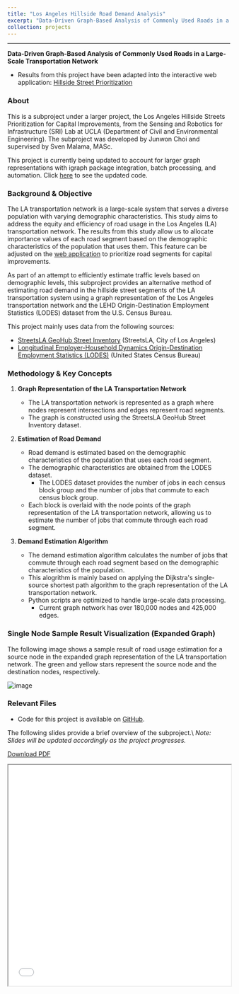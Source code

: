 ```yaml
---
title: "Los Angeles Hillside Road Demand Analysis"
excerpt: "Data-Driven Graph-Based Analysis of Commonly Used Roads in a Large-Scale Transportation Network<br/><br/><img src='/images/srilab_road_usage.png' style='box-shadow: 10px 10px 20px rgba(0, 0, 0, 0.3);'>"
collection: projects
---
```


---
**Data-Driven Graph-Based Analysis of Commonly Used Roads in a Large-Scale Transportation Network**

* Results from this project have been adapted into the interactive web application: [Hillside Street Prioritization](https://site.hspa.info/application)

### About

This is a subproject under a larger project, the Los Angeles Hillside Streets Prioritization for Capital Improvements, from the Sensing and Robotics for Infrastructure (SRI) Lab at UCLA (Department of Civil and Environmental Engineering). The subproject was developed by Junwon Choi and supervised by Sven Malama, MASc.

This project is currently being updated to account for larger graph representations with igraph package integration, batch processing, and automation. Click [here](https://github.com/cjunwon/SRILab-Road-Demand-Analysis-Expanded-Graph) to see the updated code.

### Background & Objective

The LA transportation network is a large-scale system that serves a diverse population with varying demographic characteristics. This study aims to address the equity and efficiency of road usage in the Los Angeles (LA) transportation network. The results from this study allow us to allocate importance values of each road segment based on the demographic characteristics of the population that uses them. This feature can be adjusted on the [web application](https://site.hspa.info/application) to prioritize road segments for capital improvements.

As part of an attempt to efficiently estimate traffic levels based on demographic levels, this subproject provides an alternative method of estimating road demand in the hillside street segments of the LA transportation system using a graph representation of the Los Angeles transportation network and the LEHD Origin-Destination Employment Statistics (LODES) dataset from the U.S. Census Bureau.

This project mainly uses data from the following sources:
- [StreetsLA GeoHub Street Inventory](https://geohub.lacity.org/datasets/lahub::streetsla-geohub-street-inventory/about) (StreetsLA, City of Los Angeles)
- [Longitudinal Employer-Household Dynamics Origin-Destination Employment Statistics (LODES)](https://lehd.ces.census.gov/data/) (United States Census Bureau)


### Methodology & Key Concepts

1. **Graph Representation of the LA Transportation Network**
   - The LA transportation network is represented as a graph where nodes represent intersections and edges represent road segments.
   - The graph is constructed using the StreetsLA GeoHub Street Inventory dataset.

2. **Estimation of Road Demand**
    - Road demand is estimated based on the demographic characteristics of the population that uses each road segment.
    - The demographic characteristics are obtained from the LODES dataset.
        - The LODES dataset provides the number of jobs in each census block group and the number of jobs that commute to each census block group.
    - Each block is overlaid with the node points of the graph representation of the LA transportation network, allowing us to estimate the number of jobs that commute through each road segment.

3. **Demand Estimation Algorithm**
    - The demand estimation algorithm calculates the number of jobs that commute through each road segment based on the demographic characteristics of the population.
    - This alogrithm is mainly based on applying the Dijkstra's single-source shortest path algorithm to the graph representation of the LA transportation network.
    - Python scripts are optimized to handle large-scale data processing.
        - Current graph network has over 180,000 nodes and 425,000 edges.

### Single Node Sample Result Visualization (Expanded Graph)

The following image shows a sample result of road usage estimation for a source node in the expanded graph representation of the LA transportation network. The green and yellow stars represent the source node and the destination nodes, respectively.

![image](/images/118106_networkx.png)


### Relevant Files

* Code for this project is available on [GitHub](https://github.com/cjunwon/SRILab-Road-Demand-Analysis).

The following slides provide a brief overview of the subproject.\\
*Note: Slides will be updated accordingly as the project progresses.*

[Download  PDF](/files/SRILAB_road_demand_presentation.pdf)
<iframe src="/files/SRILAB_road_demand_presentation.pdf" width="100%" height="500"></iframe>